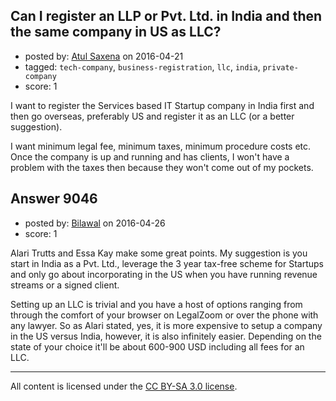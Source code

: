 ## Can I register an LLP or Pvt. Ltd. in India and then the same company in US as LLC?

- posted by: [Atul Saxena](https://stackexchange.com/users/8186379/atul-saxena) on 2016-04-21
- tagged: `tech-company`, `business-registration`, `llc`, `india`, `private-company`
- score: 1

<p>I want to register the Services based IT Startup company in India first and then go overseas, preferably US and register it as an LLC (or a better suggestion). </p>

<p>I want minimum legal fee, minimum taxes, minimum procedure costs etc. Once the company is up and running and has clients, I won't have a problem with the taxes then because they won't come out of my pockets. </p>



## Answer 9046

- posted by: [Bilawal](https://stackexchange.com/users/8327948/bilawal) on 2016-04-26
- score: 1

<p>Alari Trutts and Essa Kay make some great points. My suggestion is you start in India as a Pvt. Ltd., leverage the 3 year tax-free scheme for Startups and only go about incorporating in the US when you have running revenue streams or a signed client. </p>

<p>Setting up an LLC is trivial and you have a host of options ranging from through the comfort of your browser on LegalZoom or over the phone with any lawyer. So as Alari stated, yes, it is more expensive to setup a company in the US versus India, however, it is also infinitely easier. Depending on the state of your choice it'll be about 600-900 USD including all fees for an LLC. </p>




---

All content is licensed under the [CC BY-SA 3.0 license](https://creativecommons.org/licenses/by-sa/3.0/).
